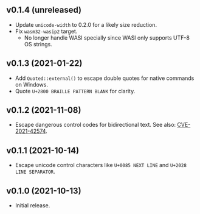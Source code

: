 ## v0.1.4 (unreleased)
- Update `unicode-width` to 0.2.0 for a likely size reduction.
- Fix `wasm32-wasip2` target.
  - No longer handle WASI specially since WASI only supports UTF-8 OS strings.

## v0.1.3 (2021-01-22)
- Add `Quoted::external()` to escape double quotes for native commands on Windows.
- Quote `U+2800 BRAILLE PATTERN BLANK` for clarity.

## v0.1.2 (2021-11-08)
- Escape dangerous control codes for bidirectional text. See also: [CVE-2021-42574](https://blog.rust-lang.org/2021/11/01/cve-2021-42574.html).

## v0.1.1 (2021-10-14)
- Escape unicode control characters like `U+0085 NEXT LINE` and `U+2028 LINE SEPARATOR`.

## v0.1.0 (2021-10-13)
- Initial release.
